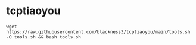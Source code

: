 # tcptiaoyou



```
wget https://raw.githubusercontent.com/blackness3/tcptiaoyou/main/tools.sh -O tools.sh && bash tools.sh

```
